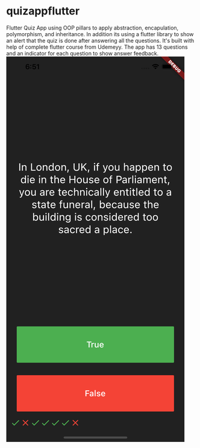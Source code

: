 # quizappflutter
Flutter Quiz App using OOP pillars  to apply abstraction, encapulation, polymorphism, and inheritance. In addition its using a flutter library to show an alert that the quiz is done after answering all the questions. It's built with help of complete flutter course from Udemeyy. The app has 13 questions and an indicator for each question to show answer feedback.
![Screenshot](quizapp.png)
